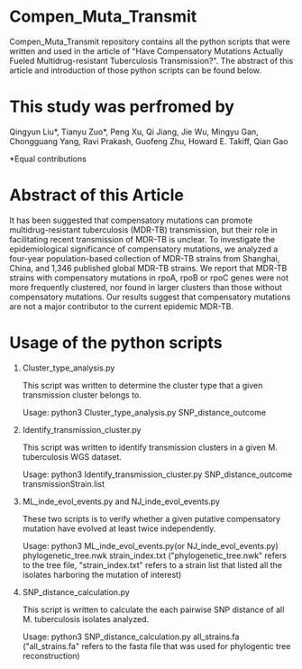 # Compen_Muta_Transmit
Compen_Muta_Transmit repository contains all the python scripts that were written and used in the article of "Have Compensatory Mutations Actually Fueled Multidrug-resistant Tuberculosis Transmission?". The abstract of this article and introduction of those python scripts can be found below.

# This study was perfromed by 
Qingyun Liu*, Tianyu Zuo*, Peng Xu, Qi Jiang, Jie Wu, Mingyu Gan, Chongguang Yang, Ravi Prakash, Guofeng Zhu, Howard E. Takiff, Qian Gao

*Equal contributions

# Abstract of this Article
It has been suggested that compensatory mutations can promote multidrug-resistant tuberculosis (MDR-TB) transmission, but their role in facilitating recent transmission of MDR-TB is unclear. To investigate the epidemiological significance of compensatory mutations, we analyzed a four-year population-based collection of MDR-TB strains from Shanghai, China, and 1,346 published global MDR-TB strains. We report that MDR-TB strains with compensatory mutations in rpoA, rpoB or rpoC genes were not more frequently clustered, nor found in larger clusters than those without compensatory mutations. Our results suggest that compensatory mutations are not a major contributor to the current epidemic MDR-TB.

# Usage of the python scripts

1. Cluster_type_analysis.py
   
   This script was written to determine the cluster type that a given transmission cluster belongs to.
   
   Usage: python3 Cluster_type_analysis.py SNP_distance_outcome

2. Identify_transmission_cluster.py
   
   This script was written to identify transmission clusters in a given M. tuberculosis WGS dataset.
   
   Usage: python3 Identify_transmission_cluster.py SNP_distance_outcome transmissionStrain.list
   
3. ML_inde_evol_events.py and NJ_inde_evol_events.py
   
   These two scripts is to verify whether a given putative compensatory mutation have evolved at least twice independently.
   
   Usage: python3 ML_inde_evol_events.py(or NJ_inde_evol_events.py) phylogenetic_tree.nwk strain_index.txt
   ("phylogenetic_tree.nwk" refers to the tree file, "strain_index.txt" refers to a strain list that listed all the isolates harboring the mutation of interest)
 
 4. SNP_distance_calculation.py
    
    This script is written to calculate the each pairwise SNP distance of all M. tuberculosis isolates analyzed.
    
    Usage: python3 SNP_distance_calculation.py all_strains.fa
   ("all_strains.fa" refers to the fasta file that was used for phylogentic tree reconstruction)
